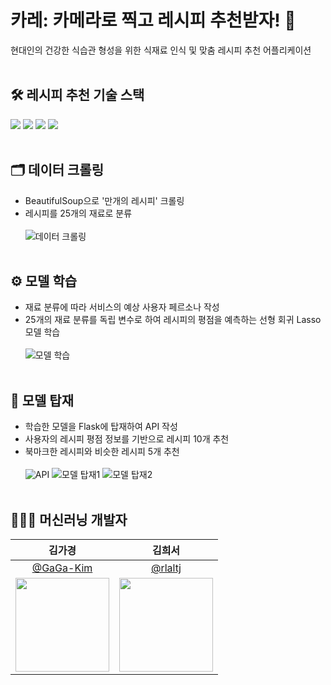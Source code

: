# 카레: 카메라로 찍고 레시피 추천받자! 🍛
현대인의 건강한 식습관 형성을 위한 식재료 인식 및 맞춤 레시피 추천 어플리케이션<br/><br/> 

## 🛠 레시피 추천 기술 스택
<img src="https://img.shields.io/badge/python-3776AB?style=for-the-badge&logo=python&logoColor=white"> <img src="https://img.shields.io/badge/flask-000000?style=for-the-badge&logo=flask&logoColor=white"> <img src="https://img.shields.io/badge/scikitlearn-F7931E?style=for-the-badge&logo=scikitlearn&logoColor=white"> <img src="https://img.shields.io/badge/pandas-150458?style=for-the-badge&logo=pandas&logoColor=white">
<br><br>

## 🗂 데이터 크롤링
- BeautifulSoup으로 '만개의 레시피' 크롤링
- 레시피를 25개의 재료로 분류<br><br>
![데이터 크롤링](https://github.com/Ottug-i/Curry_Recommendation_System/assets/87821678/03bf71b2-13bb-4e53-a329-c82bc76d67a7)
<br><br>

## ⚙ 모델 학습
- 재료 분류에 따라 서비스의 예상 사용자 페르소나 작성
- 25개의 재료 분류를 독립 변수로 하여 레시피의 평점을 예측하는 선형 회귀 Lasso 모델 학습<br><br>
![모델 학습](https://github.com/Ottug-i/Curry_Recommendation_System/assets/87821678/48f2f6a4-3210-4f5c-9893-5c0814029f8e)
<br><br>

## 📍 모델 탑재
- 학습한 모델을 Flask에 탑재하여 API 작성
- 사용자의 레시피 평점 정보를 기반으로 레시피 10개 추천
- 북마크한 레시피와 비슷한 레시피 5개 추천<br><br>
![API](https://github.com/Ottug-i/Curry_Recommendation_System/assets/87821678/e9e03a63-c18e-4cbc-b216-f93f24906fe9)
![모델 탑재1](https://github.com/Ottug-i/Curry_Recommendation_System/assets/87821678/4d7e565d-af1e-496f-8d6c-30f6a0c18501)
![모델 탑재2](https://github.com/Ottug-i/Curry_Recommendation_System/assets/87821678/401c405b-3f93-4465-b10a-d265f74521ab)
<br><br>

## 👩🏻‍💻 머신러닝 개발자
| 김가경 | 김희서 |
| :-: | :-: |
| [@GaGa-Kim](https://github.com/GaGa-Kim) | [@rlaltj](https://github.com/hap6v6) |
|<img src="https://github.com/GaGa-Kim.png" style="width:150px; height:150px;">|<img src="https://avatars.githubusercontent.com/u/76986589?v=4" style="width:150px; height:150px;">||
